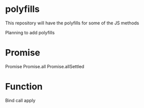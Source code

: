 # polyfills

This repository will have the polyfills for some of the JS methods

Planning to add polyfills 

# Promise

Promise
Promise.all
Promise.allSettled

# Function

Bind 
call 
apply




